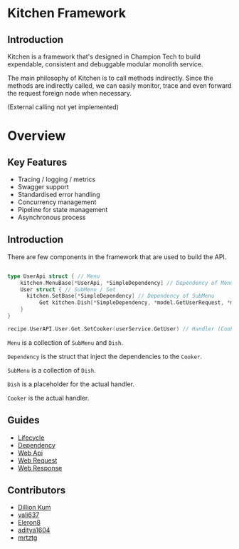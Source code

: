 # Kitchen Framework

## Introduction

Kitchen is a framework that's designed in Champion Tech to build expendable, consistent and debuggable modular monolith service.

The main philosophy of Kitchen is to call methods indirectly. Since the methods are indirectly called, we can easily monitor, trace and even forward the request foreign node when necessary.

(External calling not yet implemented)

# Overview

## Key Features


- Tracing / logging / metrics
- Swagger support
- Standardised error handling
- Concurrency management
- Pipeline for state management
- Asynchronous process

## Introduction

There are few components in the framework that are used to build the API.

```go

type UserApi struct { // Menu
	kitchen.MenuBase[*UserApi, *SimpleDependency] // Dependency of Menu
	User struct { // SubMenu / Set
      kitchen.SetBase[*SimpleDependency] // Dependency of SubMenu
		  Get kitchen.Dish[*SimpleDependency, *model.GetUserRequest, *model.GetUserResponse] // Placeholder (Dish)
	}
}

recipe.UserAPI.User.Get.SetCooker(userService.GetUser) // Handler (Cooker)

```

`Menu` is a collection of `SubMenu` and `Dish`.

`Dependency` is the struct that inject the dependencies to the `Cooker`.

`SubMenu` is a collection of `Dish`.

`Dish` is a placeholder for the actual handler.

`Cooker` is the actual handler.

## Guides

  - [Lifecycle](./docs/guide/lifecycle.mdx)
  - [Dependency](./docs/guide/dependency.mdx)
  - [Web Api](./docs/guide/create_get_api.mdx)
  - [Web Request](./docs/guide/request.mdx)
  - [Web Response](./docs/guide/response.mdx)

## Contributors
- [Dillion Kum](https://github.com/dkishere)
- [vali637](https://github.com/vali637)
- [Eleron8](https://github.com/Eleron8)
- [aditya1604](https://github.com/aditya1604)
- [mrtztg](https://github.com/mrtztg)